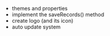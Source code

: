 - themes and properties
- implement the saveRecords() method
- create logo (and its icon)
- auto update system